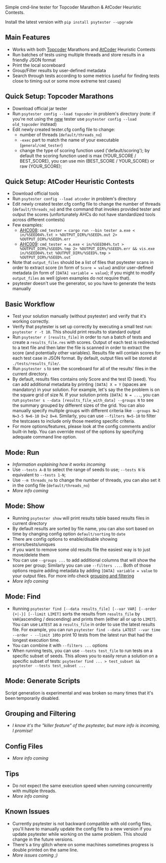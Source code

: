 Simple cmd-line tester for Topcoder Marathon & AtCoder Heuristic Contests. 

Install the latest version with `pip install psytester --upgrade`

## Main Features
- Works with both [Topcoder](https://www.topcoder.com/home) Marathons and [AtCoder](https://atcoder.jp/) Heuristic Contests
- Run batches of tests using multiple threads and store results in a friendly JSON format
- Print the local scoreboard
- Group/Filter results by user-defined metadata
- Search through tests according to some metrics (useful for finding tests close to timing out or some more extreme test cases)

## Quick Setup: Topcoder Marathons
- Download official jar tester
- Run `psytester config --load topcoder` in problem's directory (note: if you're not using the [new](https://docs.google.com/document/d/100JX1dgENRlrxt3tZfVWQ70PxoOQjyl1LfxlvnWxRG8) tester use `psytester config --load old_topcoder` instead)
- Edit newly created tester.cfg config file to change:
	- number of threads (`default/threads_no`)
	- `-exec` part to match the name of your executable (`general/cmd_tester`)
	- change the type of scoring function used ('default/scoring'); by default the scoring function used is max (YOUR_SCORE / BEST_SCORE), you can use min (BEST_SCORE / YOUR_SCORE) or raw (YOUR_SCORE); 


## Quick Setup: AtCoder Heuristic Contests
- Download official tools
- Run `psytester config --load atcoder` in problem's directory
- Edit newly created tester.cfg config file to change the number of threads (`default/threads_no`) and the command that invokes provided tester and output the scores (unfortunately AHCs do not have standardized tools across different contests)
- Few examples:
	- [AHC008](https://atcoder.jp/contests/ahc008): `cmd_tester = cargo run --bin tester a.exe < in/%SEED04%.txt > %OUTPUT_DIR%/%SEED%.out 2> %OUTPUT_DIR%/%SEED%.err`
	- [AHC009](https://atcoder.jp/contests/ahc009): `cmd_tester = a.exe < in/%SEED04%.txt > %OUTPUT_DIR%/%SEED%.tmp 2> %OUTPUT_DIR%/%SEED%.err && vis.exe in/%SEED04%.txt %OUTPUT_DIR%/%SEED%.tmp > %OUTPUT_DIR%/%SEED%.out`
- Note that `output_files` should be a list of files that psytester scans in order to extract score (in form of `Score = value`) and/or user-defined metadata (in form of `[DATA] variable = value`); if you might to modify `output_files` as well (given examples do not require that).
- psytester doesn't use the generator, so you have to generate the tests manually

## Basic Workflow
- Test your solution manually (without psytester) and verify that it's working correctly.
- Verify that psytester is set up correctly by executing a small test run: `psytester r -t 10`. This should print results to standard output
- Run `psytester r [results_file]` in order to run a batch of tests and create a `results_file.res` with scores. Output of each test is redirected to a text file and then later the file is scanned in order to extract the score (and potentially other variables). Results file will contain scores for each test case in JSON format. By default, output files will be stored at `./tests/results_file/`.
- Run `psytester s` to see the scoreboard for all of the results' files in the current directory. 
- By default, results files contains only Score and the test ID (seed). You can add additional metadata by printing `[DATA] X = Y` (spaces are mandatory) in your solution. For example, let's say the the problem is on the square grid of size N. If your solution prints `[DATA] N = ...`, you can run `psytester s --data [results_file_with_data] --groups N` to see the summary grouped by different sizes of the grid. You can also manually specify multiple groups with different criteria like `--groups N=2 N=3-5 N=6-10 D=2 D=4`. Similarly, you can use `--filters N=5-10` to filter the testcases to include only those meeting specific criteria.
- For more options/features, please look at the config comments and/or built-in help. You can override most of the options by specifying adequate command line option.

## Mode: Run
- *Information explaining how it works incoming*
- Use `--tests A-B` to select the range of seeds to use; `--tests N` is equivalent to `--tests 1-N`;
- Use `--m threads_no` to change the number of threads, you can also set it in the config file (`default/threads_no`)
- *More info coming*
 
## Mode: Show
- Running `psytester show` will print results table based results files in current directory
- By default results are sorted by file name, you can also sort based on time by changing config option `default/sorting` to `date`
- There are config options to enable/disable showing errors/bests/uniques
- If you want to remove some old results file the easiest way is to just move/delete them
- You can use `--groups ...` to add additional columns that will show the score per group; Similarly you can use `--filters ...`. Both of those options require adding metadata by adding `[DATA] variable = value` to your output files. For more info check [grouping and filtering](https://github.com/FakePsyho/psytester/#grouping-and-filtering)
- *More info coming*

## Mode: Find
- Running `psytester find [--data results_file] [--var VAR] [--order {+|-}] [--limit LIMIT]` sorts the results from `results_file` by `VAR`(ascending / descending) and prints them (either all or up to `LIMIT`). You can use `LATEST` as a `results_file` in order to use the latest results file. For example, you can run `psytester find --data LATEST --var time --order - --limit 10`to print 10 tests from the latest run that had the longest execution time.
- You can combine it with `--filters ...` options
- When running tests, you can use `--tests test_file` to run tests on a specific subset of seeds. This allows you to easily rerun a solution on a specific subset of tests: `psytester find ... > test_subset && psytester --tests test_subset ...`

## Mode: Generate Scripts
Script generation is experimental and was broken so many times that it's been temporarily disabled. 

## Grouping and Filtering
- *I know it's the "killer feature" of the psytester, but more info is incoming, I promise!*

## Config Files
- *More info coming*

## Tips
- Do not expect the same execution speed when running concurrently with multiple threads. 
- *More info coming*

## Known Issues
- Currently psytester is not backward compatible with old config files, you'll have to manually update the config file to a new version if you update psytester while working on the same problem. This should change in the future versions.
- There's a tiny glitch where on some machines sometimes progress is double printed on the same line.
- *More issues coming ;)*
